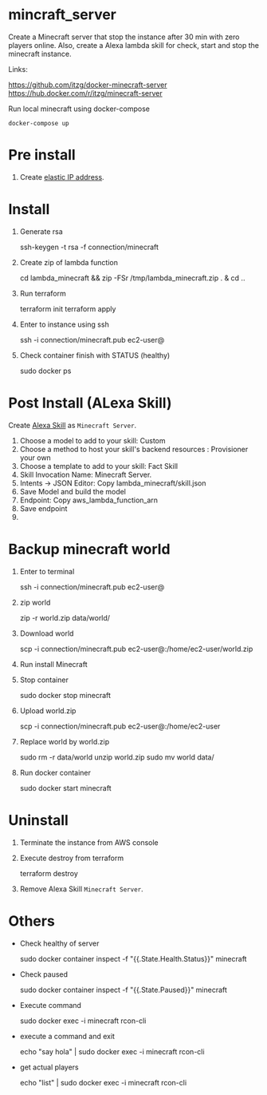 # mincraft_server

Create a Minecraft server that stop the 
instance after 30 min with zero players online.
Also, create a Alexa lambda skill for check,
start and stop the minecraft instance.

Links:

https://github.com/itzg/docker-minecraft-server
https://hub.docker.com/r/itzg/minecraft-server

Run local minecraft using docker-compose

    docker-compose up


# Pre install
 
1. Create [elastic IP address](https://console.aws.amazon.com/vpc/home?region=us-east-1#Addresses:).


# Install

1. Generate rsa


    ssh-keygen -t rsa -f connection/minecraft
    
2. Create zip of lambda function


    cd lambda_minecraft && zip -FSr /tmp/lambda_minecraft.zip . & cd ..
    
3. Run terraform

    
    terraform init
    terraform apply

4. Enter to instance using ssh


    ssh -i connection/minecraft.pub ec2-user@<ip>

5. Check container finish  with STATUS (healthy)

    
    sudo docker ps

# Post Install (ALexa Skill)

Create [Alexa Skill](https://developer.amazon.com/alexa/console/ask) 
as `Minecraft Server`.

1. Choose a model to add to your skill: Custom
2. Choose a method to host your skill's backend resources : Provisioner your own 
3. Choose a template to add to your skill: Fact Skill
4. Skill Invocation Name: Minecraft Server.
5. Intents -> JSON Editor: Copy lambda_minecraft/skill.json
6. Save Model and build the model
7. Endpoint: Copy aws_lambda_function_arn
8. Save endpoint
9. 

# Backup minecraft world

1. Enter to terminal


    ssh -i connection/minecraft.pub ec2-user@<ip>
    
2. zip world


    zip -r world.zip data/world/

3. Download world

    
    scp -i connection/minecraft.pub ec2-user@<ip>:/home/ec2-user/world.zip <path world zip> 

4. Run install Minecraft

5. Stop container


    sudo docker stop minecraft

6. Upload world.zip

    
    scp -i connection/minecraft.pub <path world zip> ec2-user@<ip>:/home/ec2-user

7. Replace world by world.zip

    
    sudo rm -r data/world
    unzip world.zip
    sudo mv world data/

8. Run docker container


    sudo docker start minecraft



# Uninstall

1. Terminate the instance from AWS console

2. Execute destroy from terraform

    
    terraform destroy
    
3. Remove Alexa Skill `Minecraft Server`.


# Others

* Check healthy of server


    sudo docker container inspect -f "{{.State.Health.Status}}" minecraft

* Check paused


    sudo docker container inspect -f "{{.State.Paused}}" minecraft

* Execute command


    sudo docker exec -i minecraft rcon-cli
    

* execute a command and exit


    echo "say hola" | sudo docker exec -i minecraft rcon-cli

* get actual players

    
    echo "list" | sudo docker exec -i minecraft rcon-cli
